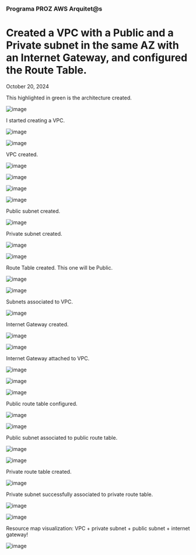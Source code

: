 <h3>Programa PROZ AWS Arquitet@s</h3>
<h1> Created a VPC with a Public and a Private subnet in the same AZ with an Internet Gateway, and configured the Route Table.</h1>
<p>October 20, 2024<br></p>

<p>This highlighted in green is the architecture created.</p>

![image](https://github.com/user-attachments/assets/5b0d78f3-a328-4811-a825-90341effb2ad)

<p></p>
<p>I started creating a VPC.</p>

![image](https://github.com/user-attachments/assets/5e2a3b51-5ef6-4fe1-9d9f-7afa11fa8809)

![image](https://github.com/user-attachments/assets/6cbc0ed7-1e98-4606-81e0-c5af756f9b6f)

<p>VPC created.</p>

![image](https://github.com/user-attachments/assets/37f3020d-1a71-42bd-9611-eb4b898b9ff7)

![image](https://github.com/user-attachments/assets/c91dcdc3-0a43-48f6-8e9c-28b765e082d3)


![image](https://github.com/user-attachments/assets/aba21de3-22c9-4969-b3b3-599b3a32a560)

![image](https://github.com/user-attachments/assets/eb45275c-a890-4769-b08b-d57e8b59e0d9)

<p>Public subnet created.</p>

![image](https://github.com/user-attachments/assets/a0bb1390-b9f2-4ca5-bf45-cd27f3d0b447)

<p>Private subnet created.</p>

![image](https://github.com/user-attachments/assets/e1b89e04-9274-402d-8987-08e01550429d)

![image](https://github.com/user-attachments/assets/a0ab2594-e84b-4513-abaa-6af7a6320bc7)

<p>Route Table created. This one will be Public.</p>

![image](https://github.com/user-attachments/assets/96eb6530-7b49-4103-9141-1b3faed5327a)

![image](https://github.com/user-attachments/assets/f86439d7-6a13-411c-885a-cdc76cd49229)

<p>Subnets associated to VPC.</p>

![image](https://github.com/user-attachments/assets/8e478226-f5b5-45d3-afe6-6c688bb933af)

<p>Internet Gateway created.</p>

![image](https://github.com/user-attachments/assets/72b28d8b-0851-4e74-b175-3c007115a8c1)

![image](https://github.com/user-attachments/assets/f8ea8c64-b650-4907-9f31-1c686a0fe250)

<p>Internet Gateway attached to VPC.</p>

![image](https://github.com/user-attachments/assets/bff78bac-f01b-49ee-b3da-08ea39aecf58)

![image](https://github.com/user-attachments/assets/e6d2f1b2-7cbd-409a-a3ba-f9627c6ebb9a)

![image](https://github.com/user-attachments/assets/43e59b6e-77e4-4972-8661-a0bb16e5388f)

<p></p>
<p>Public route table configured.</p>

![image](https://github.com/user-attachments/assets/41e156eb-e16f-45db-875a-355187ea9f5e)

![image](https://github.com/user-attachments/assets/f1a8ab13-fe77-4db6-9a31-62410564e82c)

<p></p>
<p>Public subnet associated to public route table.</p>

![image](https://github.com/user-attachments/assets/17a3245e-a431-44a6-acc5-c802ad0d13c7)

![image](https://github.com/user-attachments/assets/f5bc5e25-f719-4d73-a834-cbd08cf6dba4)

<p>Private route table created.</p>

![image](https://github.com/user-attachments/assets/5c14f18b-3798-4ca4-9f52-5d71464bbf38)

<p></p>
<p>Private subnet successfully associated to private route table.</p>

![image](https://github.com/user-attachments/assets/0881a39d-e238-4ae2-b80c-9dc1b9d98332)

![image](https://github.com/user-attachments/assets/5932733b-e0e2-4299-b2a4-e77cf94aa90a)

<p>Resource map visualization: VPC + private subnet + public subnet + internet gateway!</p>

![image](https://github.com/user-attachments/assets/a4572c47-5d43-49a0-b802-b96fd132de45)

